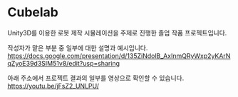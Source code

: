 # Cubelab 
Unity3D를 이용한 로봇 제작 시뮬레이션을 주제로 진행한 졸업 작품 프로젝트입니다.

작성자가 맡은 부분 중 일부에 대한 설명과 예시입니다.
https://docs.google.com/presentation/d/135ZiNdolB_AxInmQRyWxp2yKArNqZyoE39d3SIM51v8/edit?usp=sharing

아래 주소에서 프로젝트 결과의 일부를 영상으로 확인할 수 있습니다.  
https://youtu.be/jFsZ2_UNLPU/
